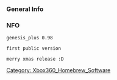 ### General Info

### NFO

    genesis_plus 0.98

    first public version

    merry xmas release :D

[Category: Xbox360_Homebrew_Software](Category_Xbox360_Homebrew_Software)
